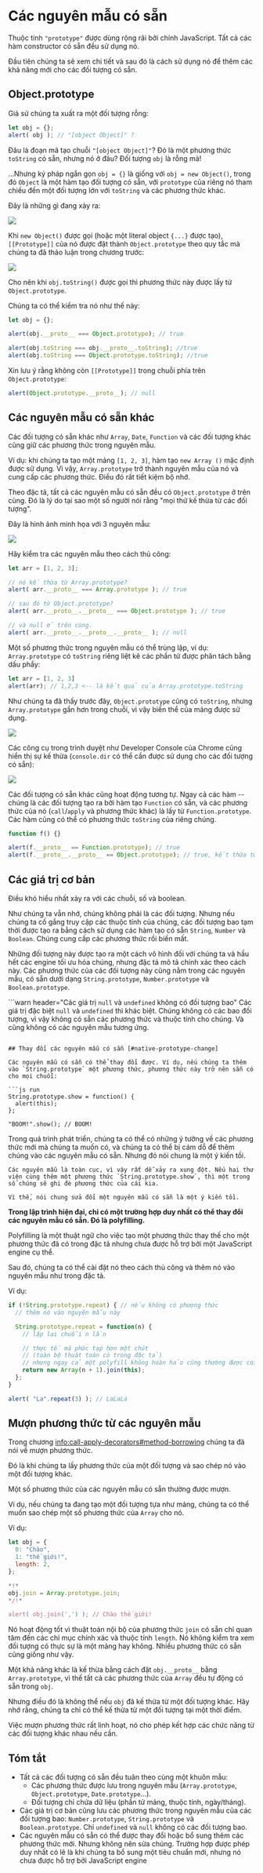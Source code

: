 # Các nguyên mẫu có sẵn

Thuộc tính `"prototype"` được dùng rộng rãi bởi chính JavaScript. Tất cả các hàm constructor có sẵn đều sử dụng nó.

Đầu tiên chúng ta sẽ xem chi tiết và sau đó là cách sử dụng nó để thêm các khả năng mới cho các đối tượng có sẵn.

## Object.prototype

Giả sử chúng ta xuất ra một đối tượng rỗng:

```js run
let obj = {};
alert( obj ); // "[object Object]" ?
```

Đâu là đoạn mã tạo chuỗi `"[object Object]"`? Đó là một phương thức `toString` có sẵn, nhưng nó ở đâu? Đối tượng `obj` là rỗng mà!

...Nhưng ký pháp ngắn gọn `obj = {}` là giống với `obj = new Object()`, trong đó `Object` là một hàm tạo đối tượng có sẵn, với `prototype` của riêng nó tham chiếu đến một đối tượng lớn với `toString` và các phương thức khác.

Đây là những gì đang xảy ra:

![](object-prototype.svg)

Khi `new Object()` được gọi (hoặc một literal object `{...}` được tạo), `[[Prototype]]` của nó được đặt thành `Object.prototype` theo quy tắc mà chúng ta đã thảo luận trong chương trước:

![](object-prototype-1.svg)

Cho nên khi `obj.toString()` được gọi thì phương thức này được lấy từ `Object.prototype`.

Chúng ta có thể kiểm tra nó như thế này:

```js run
let obj = {};

alert(obj.__proto__ === Object.prototype); // true

alert(obj.toString === obj.__proto__.toString); //true
alert(obj.toString === Object.prototype.toString); //true
```

Xin lưu ý rằng không còn `[[Prototype]]` trong chuỗi phía trên `Object.prototype`:

```js run
alert(Object.prototype.__proto__); // null
```

## Các nguyên mẫu có sẵn khác

Các đối tượng có sẵn khác như `Array`, `Date`, `Function` và các đối tượng khác cũng giữ các phương thức trong nguyên mẫu.

Ví dụ: khi chúng ta tạo một mảng `[1, 2, 3]`, hàm tạo `new Array ()` mặc định được sử dụng. Vì vậy, `Array.prototype` trở thành nguyên mẫu của nó và cung cấp các phương thức. Điều đó rất tiết kiệm bộ nhớ.

Theo đặc tả, tất cả các nguyên mẫu có sẵn đều có `Object.prototype` ở trên cùng. Đó là lý do tại sao một số người nói rằng "mọi thứ kế thừa từ các đối tượng".

Đây là hình ảnh minh họa với 3 nguyên mẫu:

![](native-prototypes-classes.svg)

Hãy kiểm tra các nguyên mẫu theo cách thủ công:

```js run
let arr = [1, 2, 3];

// nó kế thừa từ Array.prototype?
alert( arr.__proto__ === Array.prototype ); // true

// sau đó từ Object.prototype?
alert( arr.__proto__.__proto__ === Object.prototype ); // true

// và null ở trên cùng.
alert( arr.__proto__.__proto__.__proto__ ); // null
```

Một số phương thức trong nguyên mẫu có thể trùng lặp, ví dụ: `Array.prototype` có `toString` riêng liệt kê các phần tử được phân tách bằng dấu phẩy:

```js run
let arr = [1, 2, 3]
alert(arr); // 1,2,3 <-- là kết quả của Array.prototype.toString
```

Như chúng ta đã thấy trước đây, `Object.prototype` cũng có `toString`, nhưng `Array.prototype` gần hơn trong chuỗi, vì vậy biến thể của mảng được sử dụng.

![](native-prototypes-array-tostring.svg)

Các công cụ trong trình duyệt như Developer Console của Chrome cũng hiển thị sự kế thừa (`console.dir` có thể cần được sử dụng cho các đối tượng có sẵn):

![](console_dir_array.png)

Các đối tượng có sẵn khác cũng hoạt động tương tự. Ngay cả các hàm -- chúng là các đối tượng tạo ra bởi hàm tạo `Function` có sẵn, và các phương thức của nó (`call`/`apply` và phương thức khác) là lấy từ `Function.prototype`. Các hàm cũng có thể có phương thức `toString` của riêng chúng.

```js run
function f() {}

alert(f.__proto__ == Function.prototype); // true
alert(f.__proto__.__proto__ == Object.prototype); // true, kết thừa từ các đối tượng
```

## Các giá trị cơ bản

Điều khó hiểu nhất xảy ra với các chuỗi, số và boolean.

Như chúng ta vẫn nhớ, chúng không phải là các đối tượng. Nhưng nếu chúng ta cố gắng truy cập các thuộc tính của chúng, các đối tượng bao tạm thời được tạo ra bằng cách sử dụng các hàm tạo có sẵn `String`, `Number` và `Boolean`. Chúng cung cấp các phương thức rồi biến mất.

Những đối tượng này được tạo ra một cách vô hình đối với chúng ta và hầu hết các engine tối ưu hóa chúng, nhưng đặc tả mô tả chính xác theo cách này. Các phương thức của các đối tượng này cũng nằm trong các nguyên mẫu, có sẵn dưới dạng `String.prototype`, `Number.prototype` và `Boolean.prototype`.

```warn header="Các giá trị `null` và `undefined` không có đối tượng bao"
Các giá trị đặc biệt `null` và `undefined` thì khác biệt. Chúng không có các bao đối tượng, vì vậy không có sẵn các phương thức và thuộc tính cho chúng. Và cũng không có các nguyên mẫu tương ứng.
```

## Thay đổi các nguyên mẫu có sẵn [#native-prototype-change]

Các nguyên mẫu có sẵn có thể thay đổi được. Ví dụ, nếu chúng ta thêm vào `String.prototype` một phương thức, phương thức này trở nên sẵn có cho mọi chuỗi:

```js run
String.prototype.show = function() {
  alert(this);
};

"BOOM!".show(); // BOOM!
```

Trong quá trình phát triển, chúng ta có thể có những ý tưởng về các phương thức mới mà chúng ta muốn có, và chúng ta có thể bị cám dỗ để thêm chúng vào các nguyên mẫu có sẵn. Nhưng đó nói chung là một ý kiến tồi.

```warn
Các nguyên mẫu là toàn cục, vì vậy rất dễ xảy ra xung đột. Nếu hai thư viện cùng thêm một phương thức `String.prototype.show`, thì một trong số chúng sẽ ghi đè phương thức của cái kia.

Vì thế, nói chung sửa đổi một nguyên mẫu có sẵn là một ý kiến tồi.
```

**Trong lập trình hiện đại, chỉ có một trường hợp duy nhất có thể thay đổi các nguyên mẫu có sẵn. Đó là polyfilling.**

Polyfilling là một thuật ngữ cho việc tạo một phương thức thay thế cho một phương thức đã có trong đặc tả nhưng chưa được hỗ trợ bởi một JavaScript engine cụ thể.

Sau đó, chúng ta có thể cài đặt nó theo cách thủ công và thêm nó vào nguyên mẫu như trong đặc tả.

Ví dụ:

```js run
if (!String.prototype.repeat) { // nếu không có phương thức
  // thêm nó vào nguyên mẫu này

  String.prototype.repeat = function(n) {
    // lặp lại chuỗi n lần

    // thực tế mã phức tạp hơn một chút
    // (toàn bộ thuật toán có trong đặc tả)
    // nhưng ngay cả một polyfill không hoàn hảo cũng thường được coi là đủ tốt
    return new Array(n + 1).join(this);
  };
}

alert( "La".repeat(3) ); // LaLaLa
```

## Mượn phương thức từ các nguyên mẫu

Trong chương <info:call-apply-decorators#method-borrowing> chúng ta đã nói về mượn phương thức.

Đó là khi chúng ta lấy phương thức của một đối tượng và sao chép nó vào một đối tượng khác.

Một số phương thức của các nguyên mẫu có sẵn thường được mượn.

Ví dụ, nếu chúng ta đang tạo một đối tượng tựa như mảng, chúng ta có thể muốn sao chép một số phương thức của `Array` cho nó.

Ví dụ:

```js run
let obj = {
  0: "Chào",
  1: "thế giới!",
  length: 2,
};

*!*
obj.join = Array.prototype.join;
*/!*

alert( obj.join(',') ); // Chào thế giới!
```

Nó hoạt động tốt vì thuật toán nội bộ của phương thức `join` có sẵn chỉ quan tâm đến các chỉ mục chính xác và thuộc tính `length`. Nó không kiểm tra xem đối tượng có thực sự là một mảng hay không. Nhiều phương thức có sẵn cũng giống như vậy.

Một khả năng khác là kế thừa bằng cách đặt `obj.__proto__` bằng `Array.prototype`, vì thế tất cả các phương thức của `Array` đều tự động có sẵn trong `obj`.

Nhưng điều đó là không thể nếu `obj` đã kế thừa từ một đối tượng khác. Hãy nhớ rằng, chúng ta chỉ có thể kế thừa từ một đối tượng tại một thời điểm.

Việc mượn phương thức rất linh hoạt, nó cho phép kết hợp các chức năng từ các đối tượng khác nhau nếu cần.

## Tóm tắt

- Tất cả các đối tượng có sẵn đều tuân theo cùng một khuôn mẫu:
    - Các phương thức được lưu trong nguyên mẫu (`Array.prototype`, `Object.prototype`, `Date.prototype`...).
    - Đối tượng chỉ chứa dữ liệu (phần tử mảng, thuộc tính, ngày/tháng).
- Các giá trị cơ bản cũng lưu các phương thức trong nguyên mẫu của các đối tượng bao: `Number.prototype`, `String.prototype` và `Boolean.prototype`. Chỉ `undefined` và `null` không có các đối tượng bao.
- Các nguyên mẫu có sẵn có thể được thay đổi hoặc bổ sung thêm các phương thức mới. Nhưng không nên sửa chúng. Trường hợp được phép duy nhất có lẽ là khi chúng ta bổ sung một tiêu chuẩn mới, nhưng nó chưa được hỗ trợ bởi JavaScript engine
